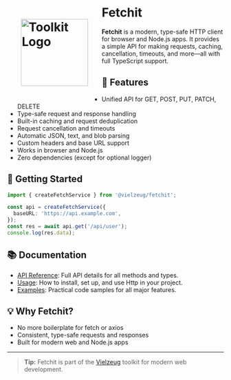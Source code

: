 # <img src='/logo-http.svg' alt='Toolkit Logo' width='156' style='float: left; padding: 1rem; margin: 1rem;'/> Fetchit

**Fetchit** is a modern, type-safe HTTP client for browser and Node.js apps. It provides a simple API for making requests, caching, cancellation, timeouts, and more—all with full TypeScript support.

## 🚀 Features

- Unified API for GET, POST, PUT, PATCH, DELETE
- Type-safe request and response handling
- Built-in caching and request deduplication
- Request cancellation and timeouts
- Automatic JSON, text, and blob parsing
- Custom headers and base URL support
- Works in browser and Node.js
- Zero dependencies (except for optional logger)

## 🏁 Getting Started

```ts
import { createFetchService } from '@vielzeug/fetchit';

const api = createFetchService({
  baseURL: 'https://api.example.com',
});
const res = await api.get('/api/user');
console.log(res.data);
```

## 📚 Documentation

- [API Reference](./api.md): Full API details for all methods and types.
- [Usage](./usage.md): How to install, set up, and use Http in your project.
- [Examples](./examples.md): Practical code samples for all major features.

## 💡 Why Fetchit?

- No more boilerplate for fetch or axios
- Consistent, type-safe requests and responses
- Built for modern web and Node.js apps

---

> **Tip:** Fetchit is part of the [Vielzeug](https://github.com/helmuthdu/vielzeug) toolkit for modern web development.
